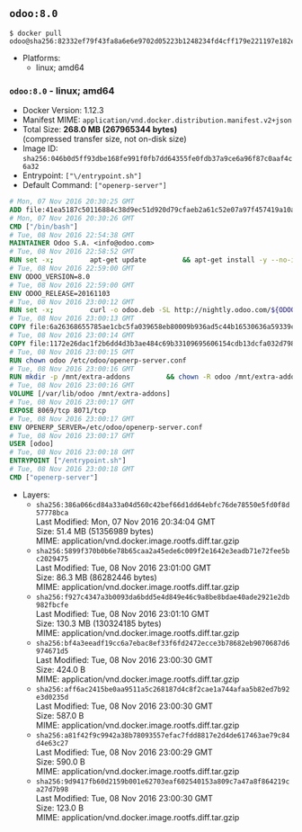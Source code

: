 ## `odoo:8.0`

```console
$ docker pull odoo@sha256:82332ef79f43fa8a6e6e9702d05223b1248234fd4cff179e221197e182eb072b
```

-	Platforms:
	-	linux; amd64

### `odoo:8.0` - linux; amd64

-	Docker Version: 1.12.3
-	Manifest MIME: `application/vnd.docker.distribution.manifest.v2+json`
-	Total Size: **268.0 MB (267965344 bytes)**  
	(compressed transfer size, not on-disk size)
-	Image ID: `sha256:046b0d5ff93dbe168fe991f0fb7dd64355fe0fdb37a9ce6a96f87c0aaf4c6a32`
-	Entrypoint: `["\/entrypoint.sh"]`
-	Default Command: `["openerp-server"]`

```dockerfile
# Mon, 07 Nov 2016 20:30:25 GMT
ADD file:41ea5187c50116884c38d9ec51d920d79cfaeb2a61c52e07a97f457419a10a4f in / 
# Mon, 07 Nov 2016 20:30:26 GMT
CMD ["/bin/bash"]
# Tue, 08 Nov 2016 22:54:38 GMT
MAINTAINER Odoo S.A. <info@odoo.com>
# Tue, 08 Nov 2016 22:58:52 GMT
RUN set -x;         apt-get update         && apt-get install -y --no-install-recommends             ca-certificates             curl             node-less             node-clean-css             python-gevent             python-pip             python-pyinotify             python-renderpm             python-support         && curl -o wkhtmltox.deb -SL http://nightly.odoo.com/extra/wkhtmltox-0.12.1.2_linux-jessie-amd64.deb         && echo '40e8b906de658a2221b15e4e8cd82565a47d7ee8 wkhtmltox.deb' | sha1sum -c -         && dpkg --force-depends -i wkhtmltox.deb         && apt-get -y install -f --no-install-recommends         && apt-get purge -y --auto-remove -o APT::AutoRemove::RecommendsImportant=false -o APT::AutoRemove::SuggestsImportant=false npm         && rm -rf /var/lib/apt/lists/* wkhtmltox.deb         && pip install psycogreen==1.0
# Tue, 08 Nov 2016 22:59:00 GMT
ENV ODOO_VERSION=8.0
# Tue, 08 Nov 2016 22:59:00 GMT
ENV ODOO_RELEASE=20161103
# Tue, 08 Nov 2016 23:00:12 GMT
RUN set -x;         curl -o odoo.deb -SL http://nightly.odoo.com/${ODOO_VERSION}/nightly/deb/odoo_${ODOO_VERSION}.${ODOO_RELEASE}_all.deb         && echo '1f0312e64731fd8f6c0d8bf9b3516ff1b13d01f2 odoo.deb' | sha1sum -c -         && dpkg --force-depends -i odoo.deb         && apt-get update         && apt-get -y install -f --no-install-recommends         && rm -rf /var/lib/apt/lists/* odoo.deb
# Tue, 08 Nov 2016 23:00:13 GMT
COPY file:6a26368655785ae1cbc5fa039658eb80009b936ad5c44b16530636a59339c64b in / 
# Tue, 08 Nov 2016 23:00:14 GMT
COPY file:1172e26dac1f2b6dd4d3b3ae484c69b33109695606154cdb13dcfa032d798e88 in /etc/odoo/ 
# Tue, 08 Nov 2016 23:00:15 GMT
RUN chown odoo /etc/odoo/openerp-server.conf
# Tue, 08 Nov 2016 23:00:16 GMT
RUN mkdir -p /mnt/extra-addons         && chown -R odoo /mnt/extra-addons
# Tue, 08 Nov 2016 23:00:16 GMT
VOLUME [/var/lib/odoo /mnt/extra-addons]
# Tue, 08 Nov 2016 23:00:17 GMT
EXPOSE 8069/tcp 8071/tcp
# Tue, 08 Nov 2016 23:00:17 GMT
ENV OPENERP_SERVER=/etc/odoo/openerp-server.conf
# Tue, 08 Nov 2016 23:00:17 GMT
USER [odoo]
# Tue, 08 Nov 2016 23:00:18 GMT
ENTRYPOINT ["/entrypoint.sh"]
# Tue, 08 Nov 2016 23:00:18 GMT
CMD ["openerp-server"]
```

-	Layers:
	-	`sha256:386a066cd84a33a04d560c42bef66d1dd64ebfc76de78550e5fd0f8d57778bca`  
		Last Modified: Mon, 07 Nov 2016 20:34:04 GMT  
		Size: 51.4 MB (51356989 bytes)  
		MIME: application/vnd.docker.image.rootfs.diff.tar.gzip
	-	`sha256:5899f370b0b6e78b65caa2a45ede6c009f2e1642e3eadb71e72fee5bc2029475`  
		Last Modified: Tue, 08 Nov 2016 23:01:00 GMT  
		Size: 86.3 MB (86282446 bytes)  
		MIME: application/vnd.docker.image.rootfs.diff.tar.gzip
	-	`sha256:f927c4347a3b0093da6bdd5e4d849e46c9a8be8bdae40ade2921e2db982fbcfe`  
		Last Modified: Tue, 08 Nov 2016 23:01:10 GMT  
		Size: 130.3 MB (130324185 bytes)  
		MIME: application/vnd.docker.image.rootfs.diff.tar.gzip
	-	`sha256:bf4a3eeadf19cc6a7ebac8ef33f6fd2472ecce3b78682eb9070687d6974671d5`  
		Last Modified: Tue, 08 Nov 2016 23:00:30 GMT  
		Size: 424.0 B  
		MIME: application/vnd.docker.image.rootfs.diff.tar.gzip
	-	`sha256:aff6ac2415be0aa9511a5c268187d4c8f2cae1a744afaa5b82ed7b92e3d0235d`  
		Last Modified: Tue, 08 Nov 2016 23:00:30 GMT  
		Size: 587.0 B  
		MIME: application/vnd.docker.image.rootfs.diff.tar.gzip
	-	`sha256:a81f42f9c9942a38b78093557efac7fdd8817e2d4de617463ae79c84d4e63c27`  
		Last Modified: Tue, 08 Nov 2016 23:00:29 GMT  
		Size: 590.0 B  
		MIME: application/vnd.docker.image.rootfs.diff.tar.gzip
	-	`sha256:9d9417fb60d2159b001e62703eaf602540153a809c7a47a8f864219ca27d7b98`  
		Last Modified: Tue, 08 Nov 2016 23:00:30 GMT  
		Size: 123.0 B  
		MIME: application/vnd.docker.image.rootfs.diff.tar.gzip
